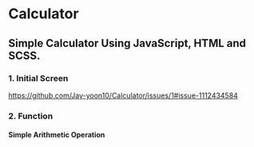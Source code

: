 # Calculator
## Simple Calculator Using JavaScript, HTML and SCSS.

### 1. Initial Screen
https://github.com/Jay-yoon10/Calculator/issues/1#issue-1112434584
### 2. Function
####  Simple Arithmetic Operation

